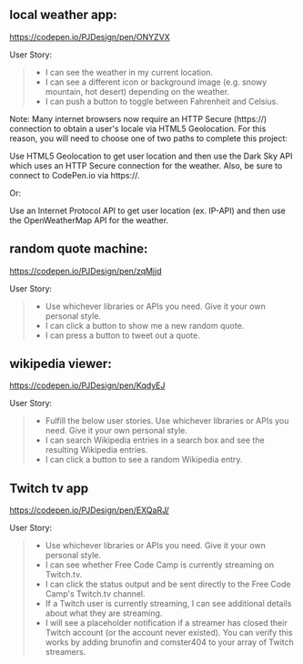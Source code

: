



## local weather app:

https://codepen.io/PJDesign/pen/ONYZVX

User Story: 

>* I can see the weather in my current location.
>* I can see a different icon or background image (e.g. snowy mountain, hot desert) depending on the weather.
>* I can push a button to toggle between Fahrenheit and Celsius.

Note: Many internet browsers now require an HTTP Secure (https://) connection to obtain a user's locale via HTML5 Geolocation. For this reason, you will need to choose one of two paths to complete this project:

Use HTML5 Geolocation to get user location and then use the Dark Sky API which uses an HTTP Secure connection for the weather. Also, be sure to connect to CodePen.io via https://.

Or:

Use an Internet Protocol API to get user location (ex. IP-API) and then use the OpenWeatherMap API for the weather.



## random quote machine:


https://codepen.io/PJDesign/pen/zqMjjd

User Story:

>* Use whichever libraries or APIs you need. Give it your own personal style.
>* I can click a button to show me a new random quote.
>* I can press a button to tweet out a quote.


## wikipedia viewer:

https://codepen.io/PJDesign/pen/KqdyEJ

User Story:

>* Fulfill the below user stories. Use whichever libraries or APIs you need. Give it your own personal style.
>* I can search Wikipedia entries in a search box and see the resulting Wikipedia entries.
>* I can click a button to see a random Wikipedia entry.



## Twitch tv app

https://codepen.io/PJDesign/pen/EXQaRJ/

User Story:

>* Use whichever libraries or APIs you need. Give it your own personal style.
>* I can see whether Free Code Camp is currently streaming on Twitch.tv.
>* I can click the status output and be sent directly to the Free Code Camp's Twitch.tv channel.
>* If a Twitch user is currently streaming, I can see additional details about what they are streaming.
>* I will see a placeholder notification if a streamer has closed their Twitch account (or the account never existed). You can verify      this works by adding brunofin and comster404 to your array of Twitch streamers.

